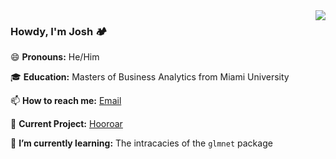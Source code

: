 <img align='right' src="https://github-readme-stats.vercel.app/api?username=joshuaferr1s&show_icons=true">

### Howdy, I'm Josh 🏕️

😄 **Pronouns:** He/Him

🎓 **Education:** Masters of Business Analytics from Miami University

📫 **How to reach me:** [Email](mailto:jajjferris.com)

🚧 **Current Project:** [Hooroar](https://github.com/Hooroar)

🌱 **I’m currently learning:** The intracacies of the `glmnet` package
